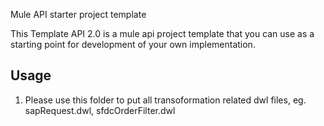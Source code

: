 Mule API starter project template

This Template API 2.0 is a mule api project template that you can use as a starting point for development of your own implementation.

## Usage
1. Please use this folder to put all transoformation related dwl files, eg. sapRequest.dwl, sfdcOrderFilter.dwl